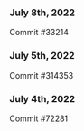 ### July 8th, 2022

Commit #33214

### July 5th, 2022

Commit #314353


### July 4th, 2022

Commit #72281

